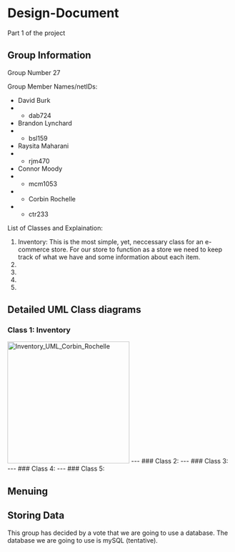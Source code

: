 # Design-Document
Part 1 of the project

## Group Information
Group Number 27

Group Member Names/netIDs:
- David Burk
- - dab724
- Brandon Lynchard
- - bsl159
- Raysita Maharani
- - rjm470
- Connor Moody
- - mcm1053
- - Corbin Rochelle 
- - ctr233

List of Classes and Explaination: 
1. Inventory: This is the most simple, yet, neccessary class for an e-commerce store. For our store to function as a store we need to keep track of what we have and some information about each item. 
2.
3.
4.
5.

## Detailed UML Class diagrams

### Class 1: Inventory 
<img width="273" alt="Inventory_UML_Corbin_Rochelle" src="https://user-images.githubusercontent.com/94238706/141689458-47c3fe7e-205b-4fd7-bd4a-a5ddfafe3df6.png">
---
### Class 2:
---
### Class 3:
---
### Class 4:
---
### Class 5:


## Menuing 


## Storing Data
This group has decided by a vote that we are going to use a database. The database we are going to use is mySQL (tentative). 
